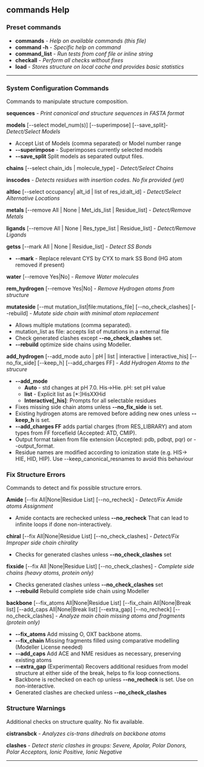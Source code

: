 
## commands Help

### Preset commands

* **commands** - _Help on available commands (this file)_
* **command -h** - _Specific help on command_
* **command_list** - _Run tests from conf file or inline string_
* **checkall** - _Perform all checks without fixes_
* **load** - _Stores structure on local cache and provides basic statistics_
***
### System Configuration Commands
Commands to manipulate structure composition. 

**sequences** - _Print canonical and structure sequences in FASTA format_

**models** [--select model_num(s)] [--superimpose] [--save_split]- _Detect/Select Models_
 * Accept List of Models (comma separated) or Model number range 
 * **--superimpose** - Superimposes currently selected models
 * **--save_split** Split models as separated output files. 

**chains** [--select chain_ids | molecule_type] - _Detect/Select Chains_

**inscodes** - _Detects residues with insertion codes. No fix provided (yet)_

**altloc** [--select occupancy| alt_id | list of res_id:alt_id] - _Detect/Select Alternative Locations_

**metals** [--remove All | None | Met_ids_list | Residue_list] - _Detect/Remove Metals_

**ligands** [--remove All | None | Res_type_list | Residue_list] - _Detect/Remove Ligands_

**getss** [--mark All | None | Residue_list] - _Detect SS Bonds_  
 * **--mark** - Replace relevant CYS by CYX to mark SS Bond (HG atom removed if present)

**water** [--remove Yes|No] - _Remove Water molecules_

**rem_hydrogen** [--remove Yes|No] - _Remove Hydrogen atoms from structure_

**mutateside** [--mut mutation_list|file:mutations_file] [--no_check_clashes] [--rebuild] -
_Mutate side chain with minimal atom replacement_  
* Allows multiple mutations (comma separated). 
* mutation_list as file: accepts list of mutations in a external file
* Check generated clashes except **--no_check_clashes** set.
* **--rebuild** optimize side chains using Modeller. 

**add_hydrogen** [--add_mode auto | pH | list | interactive | interactive_his] [--no_fix_side] [--keep_h] [--add_charges FF] - _Add Hydrogen Atoms to the strucure_  
* **--add_mode**
  * **Auto** - std changes at pH 7.0. His->Hie. pH: set pH value  
  * **list** - Explicit list as [*:]HisXXHid
  * **Interactive[_his]**: Prompts for all selectable residues  
* Fixes missing side chain atoms unless **--no_fix_side** is set.  
* Existing hydrogen atoms are removed before adding new ones unless **--keep_h** is set.  
* **--add_charges FF** adds partial charges (from RES_LIBRARY) and atom types from FF forcefield (Accepted: ATD, CMIP).  
* Output format taken from file extension (Accepted: pdb, pdbqt, pqr) or --output_format.
* Residue names are modified according to ionization state (e.g. HIS-> HIE, HID, HIP). Use --keep_canonical_resnames to avoid this behaviour

### Fix Structure Errors
Commands to detect and fix possible structure errors. 

**Amide** [--fix All|None|Residue List] [--no_recheck] - _Detect/Fix Amide atoms Assignment_
* Amide contacts are rechecked unless **--no_recheck** That can lead to infinite loops if done non-interactively.
  
**chiral** [--fix All|None|Residue List] [--no_check_clashes] - _Detect/Fix Improper side chain chirality_
* Checks for generated clashes unless **--no_check_clashes** set

**fixside** [--fix All |None|Residue List] [--no_check_clashes] - _Complete side chains (heavy atoms, protein only)_
* Checks generated clashes unless **--no_check_clashes** set
* **--rebuild**  Rebuild complete side chain using Modeller
  
**backbone** [--fix_atoms All|None|Residue List] [--fix_chain All|None|Break list] [--add_caps All|None|Break list] [--extra_gap]        [--no_recheck] [--no_check_clashes] - _Analyze main chain missing atoms and fragments (protein only)_
* **--fix_atoms** Add missing O, OXT backbone atoms.
* **--fix_chain** Missing fragments filled using comparative modelling (Modeller License needed)
* **--add_caps** Add ACE and NME residues as necessary, preserving existing atoms
* **--extra_gap** (Experimental) Recovers additional residues from model structure at either side of the break, helps to fix loop connections.
* Backbone is rechecked on each op unless **--no_recheck** is set. Use on non-interactive.
* Generated clashes are checked unless **--no_check_clashes**

### Structure Warnings
Additional checks on structure quality. No fix available.

**cistransbck** - _Analyzes cis-trans dihedrals on backbone atoms_

**clashes** - _Detect steric clashes in groups: Severe, Apolar, Polar Donors, Polar Acceptors, Ionic Positive, Ionic Negative_

***